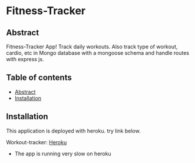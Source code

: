 # Fitness-Tracker

## Abstract
Fitness-Tracker App! Track daily workouts. Also track type of workout, cardio, etc in Mongo database with a mongoose schema and handle routes with express js.

## Table of contents
* [Abstract](#Abstract)
* [Installation](#Installation)





## Installation

This application is deployed with heroku. try link below.

Workout-tracker: [Heroku](https://syoo-workout-tracker.herokuapp.com/)
* The app is running very slow on heroku



